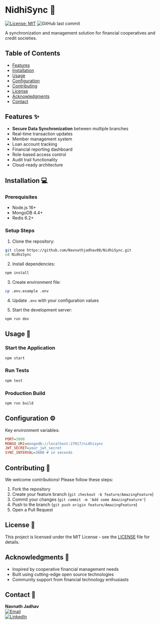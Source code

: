 # NidhiSync 🔄

[![License: MIT](https://img.shields.io/badge/License-MIT-yellow.svg)](https://opensource.org/licenses/MIT)
![GitHub last commit](https://img.shields.io/github/last-commit/Navnathjadhav08/NidhiSync)

A synchronization and management solution for financial cooperatives and credit societies.

## Table of Contents
- [Features](#features)
- [Installation](#installation)
- [Usage](#usage)
- [Configuration](#configuration)
- [Contributing](#contributing)
- [License](#license)
- [Acknowledgments](#acknowledgments)
- [Contact](#contact)

## Features ✨

- **Secure Data Synchronization** between multiple branches
- Real-time transaction updates
- Member management system
- Loan account tracking
- Financial reporting dashboard
- Role-based access control
- Audit trail functionality
- Cloud-ready architecture

## Installation 💻

### Prerequisites
- Node.js 16+
- MongoDB 4.4+
- Redis 6.2+

### Setup Steps

1. Clone the repository:
```bash
git clone https://github.com/Navnathjadhav08/NidhiSync.git
cd NidhiSync
```

2. Install dependencies:
```bash
npm install
```

3. Create environment file:
```bash
cp .env.example .env
```

4. Update `.env` with your configuration values

5. Start the development server:
```bash
npm run dev
```

## Usage 🚀

### Start the Application
```bash
npm start
```

### Run Tests
```bash
npm test
```

### Production Build
```bash
npm run build
```

## Configuration ⚙️

Key environment variables:
```ini
PORT=3000
MONGO_URI=mongodb://localhost:27017/nidhisync
JWT_SECRET=your_jwt_secret
SYNC_INTERVAL=3600 # in seconds
```

## Contributing 🤝

We welcome contributions! Please follow these steps:
1. Fork the repository
2. Create your feature branch (`git checkout -b feature/AmazingFeature`)
3. Commit your changes (`git commit -m 'Add some AmazingFeature'`)
4. Push to the branch (`git push origin feature/AmazingFeature`)
5. Open a Pull Request

## License 📄

This project is licensed under the MIT License - see the [LICENSE](LICENSE) file for details.

## Acknowledgments 🙏

- Inspired by cooperative financial management needs
- Built using cutting-edge open source technologies
- Community support from financial technology enthusiasts

## Contact 📧

**Navnath Jadhav**  
[![Email](https://img.shields.io/badge/Email-navnath.jadhav@example.com-blue?style=flat-square&logo=gmail)](mailto:navnathjadhav0824@gmail.com)  
[![LinkedIn](https://img.shields.io/badge/LinkedIn-Navnath_Jadhav-blue?style=flat-square&logo=linkedin)](https://www.linkedin.com/in/navnathjadhav-)

